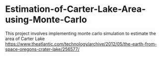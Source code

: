 # Estimation-of-Carter-Lake-Area-using-Monte-Carlo
This project involves implementing monte carlo simulation to estimate the area of Carter Lake
https://www.theatlantic.com/technology/archive/2012/05/the-earth-from-space-oregons-crater-lake/256577/
